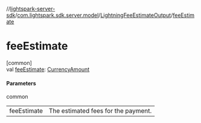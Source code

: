 //[lightspark-server-sdk](../../../index.md)/[com.lightspark.sdk.server.model](../index.md)/[LightningFeeEstimateOutput](index.md)/[feeEstimate](fee-estimate.md)

# feeEstimate

[common]\
val [feeEstimate](fee-estimate.md): [CurrencyAmount](../-currency-amount/index.md)

#### Parameters

common

| | |
|---|---|
| feeEstimate | The estimated fees for the payment. |
